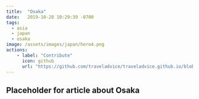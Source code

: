 ```yaml
---
title:  "Osaka"
date:   2019-10-28 10:29:39 -0700
tags: 
  - asia 
  - japan
  - osaka
image: /assets/images/japan/hero4.png
actions:
    - label: "Contribute"
      icon: github
      url: "https://github.com/traveladvice/traveladvice.github.io/blob/master/_posts/2019-10-28-osaka.markdown"
---
```



## Placeholder for article about Osaka